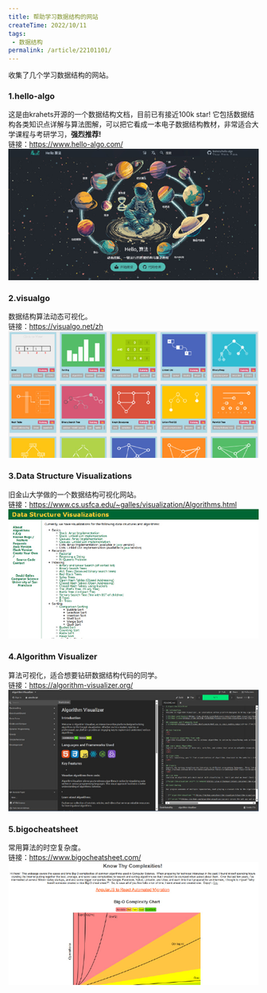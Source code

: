 ```yaml
---
title: 帮助学习数据结构的网站
createTime: 2022/10/11
tags:
 - 数据结构
permalink: /article/22101101/
---
```


收集了几个学习数据结构的网站。
<!-- more -->

### 1.hello-algo
这是由krahets开源的一个数据结构文档，目前已有接近100k star!
它包括数据结构各类知识点详解与算法图解，可以把它看成一本电子数据结构教材，非常适合大学课程与考研学习，**强烈推荐!**  
链接：https://www.hello-algo.com/
![img.png](../assets/22101101_01.jpg)

### 2.visualgo
数据结构算法动态可视化。
<br>
链接：https://visualgo.net/zh
![img.png](../assets/22101101_02.jpg)

### 3.Data Structure Visualizations
旧金山大学做的一个数据结构可视化网站。<br>
链接：https://www.cs.usfca.edu/~galles/visualization/Algorithms.html
![img.png](../assets/22101101_03.jpg)

### 4.Algorithm Visualizer
算法可视化，适合想要钻研数据结构代码的同学。<br>
链接：https://algorithm-visualizer.org/
![img.png](../assets/22101101_04.jpg)

### 5.bigocheatsheet
常用算法的时空复杂度。<br>
链接：https://www.bigocheatsheet.com/
![img.png](../assets/22101101_05.jpg)

